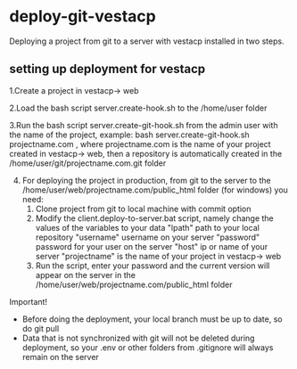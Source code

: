 # deploy-git-vestacp
Deploying a project from git to a server with vestacp installed in two steps.

## setting up deployment for vestacp
1.Create a project in vestacp-> web

2.Load the bash script server.create-hook.sh to the /home/user folder

3.Run the bash script server.create-git-hook.sh from the admin user with the name of the project, example: bash server.create-git-hook.sh projectname.com , where projectname.com is the name of your project created in vestacp-> web, then a repository is automatically created in the /home/user/git/projectname.com.git folder

4. For deploying the project in production, from git to the server to the /home/user/web/projectname.com/public_html folder
   (for windows) you need:
   1) Clone project from git to local machine with commit option
   2) Modify the client.deploy-to-server.bat script, namely change the values ​​of the variables to your data
         "lpath"       path to your local repository
         "username"    username on your server
         "password"    password for your user on the server
         "host"        ip or name of your server
         "projectname" is the name of your project in vestacp-> web
   3) Run the script, enter your password and the current version will appear on the server in the /home/user/web/projectname.com/public_html folder

Important!
- Before doing the deployment, your local branch must be up to date, so do git pull
- Data that is not synchronized with git will not be deleted during deployment, so your .env or other folders from .gitignore will always remain on the server
